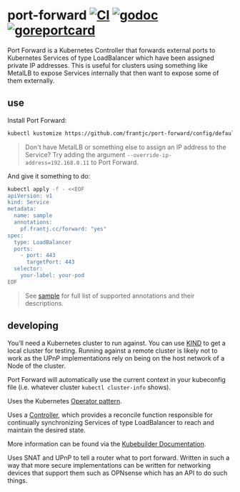 # port-forward [![CI](https://github.com/frantjc/port-forward/actions/workflows/ci.yml/badge.svg?branch=main&event=push)](https://github.com/frantjc/port-forward/actions) [![godoc](https://pkg.go.dev/badge/github.com/frantjc/port-forward.svg)](https://pkg.go.dev/github.com/frantjc/port-forward) [![goreportcard](https://goreportcard.com/badge/github.com/frantjc/port-forward)](https://goreportcard.com/report/github.com/frantjc/port-forward)

Port Forward is a Kubernetes Controller that forwards external ports to Kubernetes Services of type LoadBalancer which have been assigned private IP addresses. This is useful for clusters using something like MetalLB to expose Services internally that then want to expose some of them externally.

## use

Install Port Forward:

```sh
kubectl kustomize https://github.com/frantjc/port-forward/config/default?ref=v0.1.6 | kubectl apply -f-
```

> Don't have MetalLB or something else to assign an IP address to the Service? Try adding the argument `--override-ip-address=192.168.0.11` to Port Forward.

And give it something to do:

```sh
kubectl apply -f - <<EOF
apiVersion: v1
kind: Service
metadata:
  name: sample
  annotations:
    pf.frantj.cc/forward: "yes"
spec:
  type: LoadBalancer
  ports:
    - port: 443
      targetPort: 443
  selector:
    your-label: your-pod
EOF
```

> See [sample](./config/samples/service.yaml) for full list of supported annotations and their descriptions.

## developing

You’ll need a Kubernetes cluster to run against. You can use [KIND](https://sigs.k8s.io/kind) to get a local cluster for testing. Running against a remote cluster is likely not to work as the UPnP implementations rely on being on the host network of a Node of the cluster.

Port Forward will automatically use the current context in your kubeconfig file (i.e. whatever cluster `kubectl cluster-info` shows).

Uses the Kubernetes [Operator pattern](https://kubernetes.io/docs/concepts/extend-kubernetes/operator/).

Uses a [Controller](https://kubernetes.io/docs/concepts/architecture/controller/), which provides a reconcile function responsible for continually synchronizing Services of type LoadBalancer to reach and maintain the desired state.

More information can be found via the [Kubebuilder Documentation](https://book.kubebuilder.io/introduction.html).

Uses SNAT and UPnP to tell a router what to port forward. Written in such a way that more secure implementations can be written for networking devices that support them such as OPNsense which has an API to do such things.
